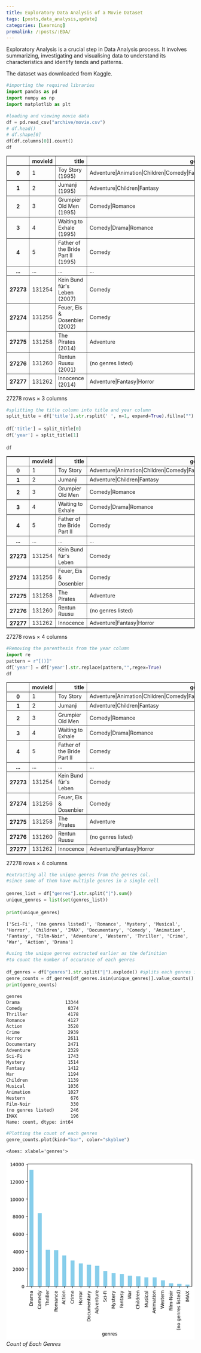 ```yaml
---
title: Exploratory Data Analysis of a Movie Dataset
tags: [posts,data_analysis,update]
categories: [Learning]
premalink: /:posts/:EDA/
---
```


<!-- ## Exploratory Data Analysis (EDA) for movie dataset -->
Exploratory Analysis is a crucial step in Data Analysis process.
It involves summarizing, investigating and visualising data to understand
its characteristics and identify tends and patterns.

The dataset was downloaded from Kaggle.


```python
#importing the required libraries
import pandas as pd
import numpy as np
import matplotlib as plt

```


```python
#loading and viewing movie data
df = pd.read_csv("archive/movie.csv")
# df.head()
# df.shape[0]
df[df.columns[0]].count()
df
```




<div>
<style scoped>
    .dataframe tbody tr th:only-of-type {
        vertical-align: middle;
    }

    .dataframe tbody tr th {
        vertical-align: top;
    }

    .dataframe thead th {
        text-align: right;
    }
</style>
<table border="1" class="dataframe">
  <thead>
    <tr style="text-align: right;">
      <th></th>
      <th>movieId</th>
      <th>title</th>
      <th>genres</th>
    </tr>
  </thead>
  <tbody>
    <tr>
      <th>0</th>
      <td>1</td>
      <td>Toy Story (1995)</td>
      <td>Adventure|Animation|Children|Comedy|Fantasy</td>
    </tr>
    <tr>
      <th>1</th>
      <td>2</td>
      <td>Jumanji (1995)</td>
      <td>Adventure|Children|Fantasy</td>
    </tr>
    <tr>
      <th>2</th>
      <td>3</td>
      <td>Grumpier Old Men (1995)</td>
      <td>Comedy|Romance</td>
    </tr>
    <tr>
      <th>3</th>
      <td>4</td>
      <td>Waiting to Exhale (1995)</td>
      <td>Comedy|Drama|Romance</td>
    </tr>
    <tr>
      <th>4</th>
      <td>5</td>
      <td>Father of the Bride Part II (1995)</td>
      <td>Comedy</td>
    </tr>
    <tr>
      <th>...</th>
      <td>...</td>
      <td>...</td>
      <td>...</td>
    </tr>
    <tr>
      <th>27273</th>
      <td>131254</td>
      <td>Kein Bund für's Leben (2007)</td>
      <td>Comedy</td>
    </tr>
    <tr>
      <th>27274</th>
      <td>131256</td>
      <td>Feuer, Eis &amp; Dosenbier (2002)</td>
      <td>Comedy</td>
    </tr>
    <tr>
      <th>27275</th>
      <td>131258</td>
      <td>The Pirates (2014)</td>
      <td>Adventure</td>
    </tr>
    <tr>
      <th>27276</th>
      <td>131260</td>
      <td>Rentun Ruusu (2001)</td>
      <td>(no genres listed)</td>
    </tr>
    <tr>
      <th>27277</th>
      <td>131262</td>
      <td>Innocence (2014)</td>
      <td>Adventure|Fantasy|Horror</td>
    </tr>
  </tbody>
</table>
<p>27278 rows × 3 columns</p>
</div>




```python
#splitting the title column into title and year column
split_title = df['title'].str.rsplit(' ', n=1, expand=True).fillna("")

df['title'] = split_title[0]
df['year'] = split_title[1]

df
```




<div>
<style scoped>
    .dataframe tbody tr th:only-of-type {
        vertical-align: middle;
    }

    .dataframe tbody tr th {
        vertical-align: top;
    }

    .dataframe thead th {
        text-align: right;
    }
</style>
<table border="1" class="dataframe">
  <thead>
    <tr style="text-align: right;">
      <th></th>
      <th>movieId</th>
      <th>title</th>
      <th>genres</th>
      <th>year</th>
    </tr>
  </thead>
  <tbody>
    <tr>
      <th>0</th>
      <td>1</td>
      <td>Toy Story</td>
      <td>Adventure|Animation|Children|Comedy|Fantasy</td>
      <td>(1995)</td>
    </tr>
    <tr>
      <th>1</th>
      <td>2</td>
      <td>Jumanji</td>
      <td>Adventure|Children|Fantasy</td>
      <td>(1995)</td>
    </tr>
    <tr>
      <th>2</th>
      <td>3</td>
      <td>Grumpier Old Men</td>
      <td>Comedy|Romance</td>
      <td>(1995)</td>
    </tr>
    <tr>
      <th>3</th>
      <td>4</td>
      <td>Waiting to Exhale</td>
      <td>Comedy|Drama|Romance</td>
      <td>(1995)</td>
    </tr>
    <tr>
      <th>4</th>
      <td>5</td>
      <td>Father of the Bride Part II</td>
      <td>Comedy</td>
      <td>(1995)</td>
    </tr>
    <tr>
      <th>...</th>
      <td>...</td>
      <td>...</td>
      <td>...</td>
      <td>...</td>
    </tr>
    <tr>
      <th>27273</th>
      <td>131254</td>
      <td>Kein Bund für's Leben</td>
      <td>Comedy</td>
      <td>(2007)</td>
    </tr>
    <tr>
      <th>27274</th>
      <td>131256</td>
      <td>Feuer, Eis &amp; Dosenbier</td>
      <td>Comedy</td>
      <td>(2002)</td>
    </tr>
    <tr>
      <th>27275</th>
      <td>131258</td>
      <td>The Pirates</td>
      <td>Adventure</td>
      <td>(2014)</td>
    </tr>
    <tr>
      <th>27276</th>
      <td>131260</td>
      <td>Rentun Ruusu</td>
      <td>(no genres listed)</td>
      <td>(2001)</td>
    </tr>
    <tr>
      <th>27277</th>
      <td>131262</td>
      <td>Innocence</td>
      <td>Adventure|Fantasy|Horror</td>
      <td>(2014)</td>
    </tr>
  </tbody>
</table>
<p>27278 rows × 4 columns</p>
</div>




```python
#Removing the parenthesis from the year column
import re
pattern = r"[()]"
df['year'] = df['year'].str.replace(pattern,"",regex=True)
df
```




<div>
<style scoped>
    .dataframe tbody tr th:only-of-type {
        vertical-align: middle;
    }

    .dataframe tbody tr th {
        vertical-align: top;
    }

    .dataframe thead th {
        text-align: right;
    }
</style>
<table border="1" class="dataframe">
  <thead>
    <tr style="text-align: right;">
      <th></th>
      <th>movieId</th>
      <th>title</th>
      <th>genres</th>
      <th>year</th>
    </tr>
  </thead>
  <tbody>
    <tr>
      <th>0</th>
      <td>1</td>
      <td>Toy Story</td>
      <td>Adventure|Animation|Children|Comedy|Fantasy</td>
      <td>1995</td>
    </tr>
    <tr>
      <th>1</th>
      <td>2</td>
      <td>Jumanji</td>
      <td>Adventure|Children|Fantasy</td>
      <td>1995</td>
    </tr>
    <tr>
      <th>2</th>
      <td>3</td>
      <td>Grumpier Old Men</td>
      <td>Comedy|Romance</td>
      <td>1995</td>
    </tr>
    <tr>
      <th>3</th>
      <td>4</td>
      <td>Waiting to Exhale</td>
      <td>Comedy|Drama|Romance</td>
      <td>1995</td>
    </tr>
    <tr>
      <th>4</th>
      <td>5</td>
      <td>Father of the Bride Part II</td>
      <td>Comedy</td>
      <td>1995</td>
    </tr>
    <tr>
      <th>...</th>
      <td>...</td>
      <td>...</td>
      <td>...</td>
      <td>...</td>
    </tr>
    <tr>
      <th>27273</th>
      <td>131254</td>
      <td>Kein Bund für's Leben</td>
      <td>Comedy</td>
      <td>2007</td>
    </tr>
    <tr>
      <th>27274</th>
      <td>131256</td>
      <td>Feuer, Eis &amp; Dosenbier</td>
      <td>Comedy</td>
      <td>2002</td>
    </tr>
    <tr>
      <th>27275</th>
      <td>131258</td>
      <td>The Pirates</td>
      <td>Adventure</td>
      <td>2014</td>
    </tr>
    <tr>
      <th>27276</th>
      <td>131260</td>
      <td>Rentun Ruusu</td>
      <td>(no genres listed)</td>
      <td>2001</td>
    </tr>
    <tr>
      <th>27277</th>
      <td>131262</td>
      <td>Innocence</td>
      <td>Adventure|Fantasy|Horror</td>
      <td>2014</td>
    </tr>
  </tbody>
</table>
<p>27278 rows × 4 columns</p>
</div>




```python
#extracting all the unique genres from the genres col.
#since some of them have multiple genres in a single cell

genres_list = df["genres"].str.split("|").sum()
unique_genres = list(set(genres_list))

print(unique_genres)
```

    ['Sci-Fi', '(no genres listed)', 'Romance', 'Mystery', 'Musical', 'Horror', 'Children', 'IMAX', 'Documentary', 'Comedy', 'Animation', 'Fantasy', 'Film-Noir', 'Adventure', 'Western', 'Thriller', 'Crime', 'War', 'Action', 'Drama']
    


```python
#using the unique genres extracted earlier as the definition
#to count the number of occurance of each genres

df_genres = df["genres"].str.split("|").explode() #splits each genres into separate items
genre_counts = df_genres[df_genres.isin(unique_genres)].value_counts()
print(genre_counts)
```

    genres
    Drama                 13344
    Comedy                 8374
    Thriller               4178
    Romance                4127
    Action                 3520
    Crime                  2939
    Horror                 2611
    Documentary            2471
    Adventure              2329
    Sci-Fi                 1743
    Mystery                1514
    Fantasy                1412
    War                    1194
    Children               1139
    Musical                1036
    Animation              1027
    Western                 676
    Film-Noir               330
    (no genres listed)      246
    IMAX                    196
    Name: count, dtype: int64
    


```python
#Plotting the count of each genres
genre_counts.plot(kind="bar", color="skyblue")
```




    <Axes: xlabel='genres'>




![Bar Graph](/assets/img/EDA_files/EDA_7_1.png)
_Count of Each Genres_
    

